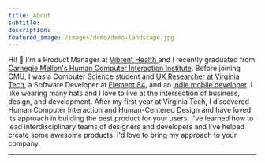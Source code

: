 ```yaml
---
title: About 
subtitle: 
description: 
featured_image: /images/demo/demo-landscape.jpg
---
```


Hi! 👋 I'm a Product Manager at <a href="https://www.vibrenthealth.com">Vibrent Health </a> and I recently graduated from <a href="https://www.hcii.cmu.edu">Carnegie Mellon's Human Computer Interaction Institute</a>. Before joining CMU, I was a Computer Science student and <a href='http://research.cs.vt.edu/ns/'> UX Researcher at Virginia Tech</a>, a Software Developer at <a href='http://www.element84.com'>Element 84</a>, and an 
<a href='https://itunes.apple.com/us/developer/jayanth-prathipati/id1020926584'> indie mobile developer</a>. 
I like wearing many hats and I love to live at the intersection of business, design, and development. After my first year at Virginia Tech, I discovered Human Computer Interaction and Human-Centered Design and have loved its approach in building the best product for your users. I've learned how to lead interdisciplinary teams of designers and developers and I've helped create some awesome products. I'd love to bring my approach to your company.



--- 

